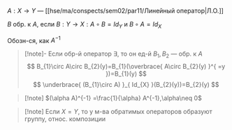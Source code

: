 $A:X\to Y$ — [[hse/ma/conspects/sem02/par11/Линейный оператор|Л.О.]]

$B$ обр. к $A$, если $B:Y\to X: A\circ B=Id_{Y}$ и $B\circ A=Id_{X}$

Обозн-ся, как $A^{-1}$

>[!note]- Если обр-й оператор $\exists$, то он ед-й
> $B_{1}, B_{2}$ — обр. к $A$
> $$
> B_{1}\circ A\circ B_{2}(y)=B_{1}(\overbrace{ A\circ B_{2}(y) }^{ =y })=B_{1}(y)
> $$
> $$
> \underbrace{ (B_{1}\circ A) }_{ Id_{X} }(B_{2}(y))=B_{2}(y)
> $$

>[!note] $(\alpha A)^{-1} =\frac{1}{\alpha} A^{-1},\alpha\neq 0$

>[!note] Если $X=Y$, то у м-ва обратимых операторов образуют группу, относ. композиции
